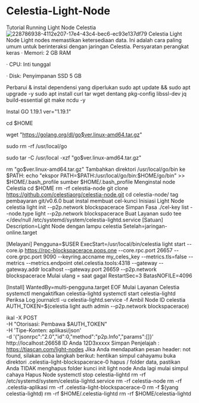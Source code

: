 # Celestia-Light-Node
Tutorial Running Light Node Celestia
![228786938-4112e207-17e4-43c4-bec6-ec93e137df79](https://user-images.githubusercontent.com/82761397/229157798-6dc2a34a-fff9-4779-8667-055b1bc6e7f3.jpg)
Celestia Light Node
Light nodes memastikan ketersediaan data. Ini adalah cara paling umum untuk berinteraksi dengan jaringan Celestia.
Persyaratan perangkat keras
· Memori: 2 GB RAM

· CPU: Inti tunggal

· Disk: Penyimpanan SSD 5 GB

Perbarui & instal dependensi yang diperlukan
sudo apt update && sudo apt upgrade -y
sudo apt install curl tar wget dentang pkg-config libssl-dev jq build-essential git make ncdu -y

Instal GO 1.19.1
ver="1.19.1"

cd $HOME

wget "https://golang.org/dl/go$ver.linux-amd64.tar.gz"

sudo rm -rf /usr/local/go

sudo tar -C /usr/local -xzf "go$ver.linux-amd64.tar.gz"

rm "go$ver.linux-amd64.tar.gz"
Tambahkan direktori /usr/local/go/bin ke $PATH:
echo "ekspor PATH=$PATH:/usr/local/go/bin:$HOME/go/bin" >> $HOME/.bash_profile
sumber $HOME/.bash_profile
Menginstal node Celestia
cd $HOME
rm -rf celestia-node
git clone https://github.com/celestiaorg/celestia-node.git
cd celestia-node/
tag pembayaran git/v0.6.0
buat instal
membuat cel-kunci
Inisiasi Light Node
celestia light init --p2p.network blockspacerace
Simpan Fasa
./cel-key list --node.type light --p2p.network blockspacerace
Buat Layanan
sudo tee <<EOF >/dev/null /etc/systemd/system/celestia-lightd.service
[Satuan]
Description=Light Node dengan lampu celestia
Setelah=jaringan-online.target

[Melayani]
Pengguna=$USER
ExecStart=/usr/local/bin/celestia light start --core.ip https://rpc-blockspacerace.pops.one --core.rpc.port 26657 --core.grpc.port 9090 --keyring.accname my_celes_key --metrics.tls=false --metrics --metrics.endpoint otel.celestia.tools:4318 --gateway --gateway.addr localhost --gateway.port 26659 --p2p.network blockspacerace
Mulai ulang = saat gagal
RestartSec=3
BatasNOFILE=4096

[Install]
WantedBy=multi-pengguna.target
EOF
Mulai Layanan Celestia
systemctl mengaktifkan celestia-lightd
systemctl start celestia-lightd
Periksa Log
journalctl -u celestia-lightd.service -f
Ambil Node ID celestia
AUTH_TOKEN=$(celestia light auth admin --p2p.network blockspacerace)

ikal -X POST \
     -H "Otorisasi: Pembawa $AUTH_TOKEN" \
     -H 'Tipe-Konten: aplikasi/json' \
     -d '{"jsonrpc":"2.0","id":0,"method":"p2p.Info","params":[]}' \
     http://localhost:26658
ID Anda 12D3xxxxx Simpan
Penjelajah : https://tiascan.com/light-nodes
Jika Anda mendapatkan pesan header: not found, silakan coba langkah berikut:
hentikan simpul cahayamu
buka direktori .celestia-light-blockspacerace-0
hapus / folder data, pastikan Anda TIDAK menghapus folder kunci
init light node Anda lagi
mulai simpul cahaya
Hapus Node
systemctl stop celestia-lightd
rm -rf /etc/systemd/system/celestia-lightd.service
rm -rf celestia-node
rm -rf .celestia-aplikasi
rm -rf .celestia-light-blockspacerace-0
rm -f $(yang celestia-lightd)
rm -rf $HOME/.celestia-lightd
rm -rf $HOME/celestia-lightd
